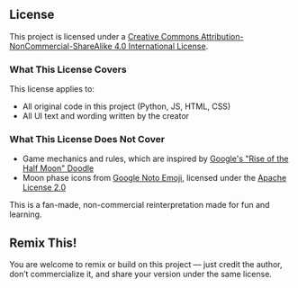 ## License

This project is licensed under a [Creative Commons Attribution-NonCommercial-ShareAlike 4.0 International License](https://creativecommons.org/licenses/by-nc-sa/4.0/).

### What This License Covers
This license applies to:
- All original code in this project (Python, JS, HTML, CSS)
- All UI text and wording written by the creator

###  What This License Does Not Cover
- Game mechanics and rules, which are inspired by [Google's "Rise of the Half Moon" Doodle](https://www.google.com/doodles/rising-of-the-half-moon)
- Moon phase icons from [Google Noto Emoji](https://github.com/googlefonts/noto-emoji), licensed under the [Apache License 2.0](https://www.apache.org/licenses/LICENSE-2.0)

This is a fan-made, non-commercial reinterpretation made for fun and learning.

## Remix This!

You are welcome to remix or build on this project — just credit the author, don’t commercialize it, and share your version under the same license.
